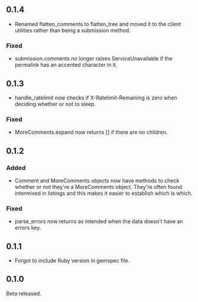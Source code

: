 ## 0.1.4

* Renamed flatten_comments to flatten_tree and moved it to the client utilities rather than being a submission method.

### Fixed

* submission.comments no longer raises ServiceUnavailable if the permalink has an accented character in it.

## 0.1.3

* handle_ratelimit now checks if X-Ratelimit-Remaining is zero when deciding whether or not to sleep.

### Fixed

* MoreComments.expand now returns [] if there are no children.

## 0.1.2

### Added

* Comment and MoreComments objects now have methods to check whether or not they're a MoreComments object. They're often found intermixed in listings and this makes it easier to establish which is which.

### Fixed

* parse_errors now returns as intended when the data doesn't have an errors key.

## 0.1.1

* Forgot to include Ruby version in gemspec file.

## 0.1.0

Beta released.
